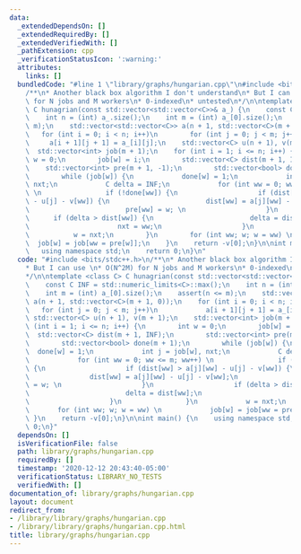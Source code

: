 ```yaml
---
data:
  _extendedDependsOn: []
  _extendedRequiredBy: []
  _extendedVerifiedWith: []
  _pathExtension: cpp
  _verificationStatusIcon: ':warning:'
  attributes:
    links: []
  bundledCode: "#line 1 \"library/graphs/hungarian.cpp\"\n#include <bits/stdc++.h>\n\
    /**\n* Another black box algorithm I don't understand\n* But I can use \n* O(N^2M)\
    \ for N jobs and M workers\n* 0-indexed\n* untested\n*/\n\ntemplate <class C>\
    \ C hunagrian(const std::vector<std::vector<C>>& a_) {\n    const C INF = std::numeric_limits<C>::max();\n\
    \    int n = (int) a_.size();\n    int m = (int) a_[0].size();\n    assert(n <=\
    \ m);\n    std::vector<std::vector<C>> a(n + 1, std::vector<C>(m + 1, 0));\n \
    \   for (int i = 0; i < n; i++)\n        for (int j = 0; j < m; j++)\n       \
    \     a[i + 1][j + 1] = a_[i][j];\n    std::vector<C> u(n + 1), v(m + 1);\n  \
    \  std::vector<int> job(m + 1);\n    for (int i = 1; i <= n; i++) {\n        int\
    \ w = 0;\n        job[w] = i;\n        std::vector<C> dist(m + 1, INF);\n    \
    \    std::vector<int> pre(m + 1, -1);\n        std::vector<bool> done(m + 1);\n\
    \        while (job[w]) {\n            done[w] = 1;\n            int j = job[w],\
    \ nxt;\n            C delta = INF;\n            for (int ww = 0; ww <= m; ww++)\
    \ \n                if (!done[ww]) {\n                    if (dist[ww] > a[j][ww]\
    \ - u[j] - v[ww]) {\n                        dist[ww] = a[j][ww] - u[j] - v[ww];\n\
    \                        pre[ww] = w; \n                    }\n              \
    \      if (delta > dist[ww]) {\n                        delta = dist[ww];\n  \
    \                      nxt = ww;\n                    }\n                }\n \
    \           w = nxt;\n        }\n        for (int ww; w; w = ww) \n          \
    \  job[w] = job[ww = pre[w]];\n    }\n    return -v[0];\n}\n\nint main() {\n \
    \   using namespace std;\n    return 0;\n}\n"
  code: "#include <bits/stdc++.h>\n/**\n* Another black box algorithm I don't understand\n\
    * But I can use \n* O(N^2M) for N jobs and M workers\n* 0-indexed\n* untested\n\
    */\n\ntemplate <class C> C hunagrian(const std::vector<std::vector<C>>& a_) {\n\
    \    const C INF = std::numeric_limits<C>::max();\n    int n = (int) a_.size();\n\
    \    int m = (int) a_[0].size();\n    assert(n <= m);\n    std::vector<std::vector<C>>\
    \ a(n + 1, std::vector<C>(m + 1, 0));\n    for (int i = 0; i < n; i++)\n     \
    \   for (int j = 0; j < m; j++)\n            a[i + 1][j + 1] = a_[i][j];\n   \
    \ std::vector<C> u(n + 1), v(m + 1);\n    std::vector<int> job(m + 1);\n    for\
    \ (int i = 1; i <= n; i++) {\n        int w = 0;\n        job[w] = i;\n      \
    \  std::vector<C> dist(m + 1, INF);\n        std::vector<int> pre(m + 1, -1);\n\
    \        std::vector<bool> done(m + 1);\n        while (job[w]) {\n          \
    \  done[w] = 1;\n            int j = job[w], nxt;\n            C delta = INF;\n\
    \            for (int ww = 0; ww <= m; ww++) \n                if (!done[ww])\
    \ {\n                    if (dist[ww] > a[j][ww] - u[j] - v[ww]) {\n         \
    \               dist[ww] = a[j][ww] - u[j] - v[ww];\n                        pre[ww]\
    \ = w; \n                    }\n                    if (delta > dist[ww]) {\n\
    \                        delta = dist[ww];\n                        nxt = ww;\n\
    \                    }\n                }\n            w = nxt;\n        }\n \
    \       for (int ww; w; w = ww) \n            job[w] = job[ww = pre[w]];\n   \
    \ }\n    return -v[0];\n}\n\nint main() {\n    using namespace std;\n    return\
    \ 0;\n}"
  dependsOn: []
  isVerificationFile: false
  path: library/graphs/hungarian.cpp
  requiredBy: []
  timestamp: '2020-12-12 20:43:40-05:00'
  verificationStatus: LIBRARY_NO_TESTS
  verifiedWith: []
documentation_of: library/graphs/hungarian.cpp
layout: document
redirect_from:
- /library/library/graphs/hungarian.cpp
- /library/library/graphs/hungarian.cpp.html
title: library/graphs/hungarian.cpp
---
```

